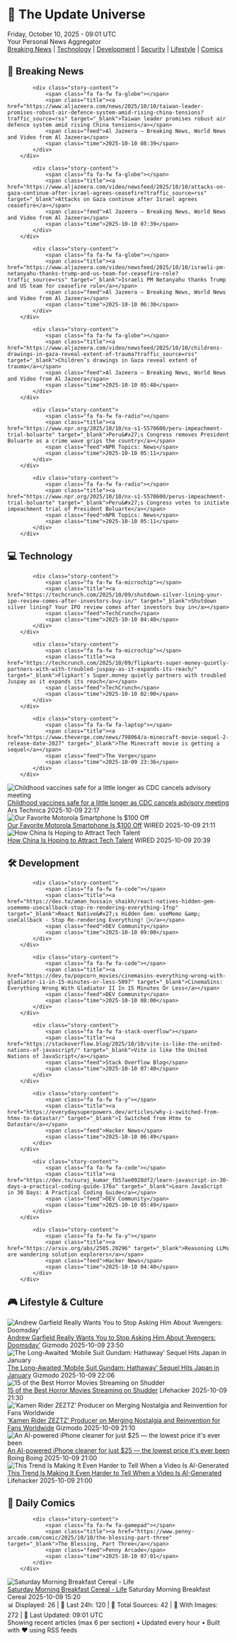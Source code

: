 <!-- Processing 54 RSS feeds at 2025-10-10 09:01:46 UTC -->
<!-- Processing: Penny Arcade -->
<!-- Processing: Garfield -->
<!-- Processing: Dilbert -->
<!-- Processing: Questionable Content -->
<!-- Processing: CNN Breaking News -->
<!-- Processing: Al Jazeera Breaking News -->
<!-- Processing: NPR News -->
<!-- Processing: Reuters Top News -->
<!-- Processing: Guardian World News -->
<!-- Processing: Sky News World -->
<!-- Processing: The Verge -->
<!-- Processing: Ars Technica -->
<!-- Processing: O'Reilly Radar -->
<!-- Processing: Hacker News -->
<!-- Processing: Dev.to -->
<!-- Processing: StackOverflow Blog -->
<!-- Processing: It's FOSS -->
<!-- Processing: DistroWatch -->
<!-- Processing: Linux.com -->
<!-- Processing: Red Hat Blog -->
<!-- Processing: GitLab Blog -->
<!-- Processing: Martin Fowler -->
<!-- Processing: Coding Horror -->
<!-- Processing: Krebs on Security -->
<!-- Processing: Schneier on Security -->
<!-- Generated 5 new posts out of 25 feeds processed -->
<div class="newspaper-header">
    <h1 class="newspaper-title">📰 The Update Universe</h1>
    <div class="newspaper-date">Friday, October 10, 2025 - 09:01 UTC</div>
    <div class="newspaper-subtitle">Your Personal News Aggregator</div>
</div>

<div class="newspaper-nav">
    <a href="#breaking">Breaking News</a> |
    <a href="#tech">Technology</a> |
    <a href="#dev">Development</a> |
    <a href="#security">Security</a> |
    <a href="#lifestyle">Lifestyle</a> |
    <a href="#webcomics">Comics</a>
</div>

<div class="news-section breaking-news" id="breaking">
<h2 class="section-header">🚨 Breaking News</h2>
<div class="stories-container">
<div class="story">
            
            <div class="story-content">
                <span class="fa fa-fw fa-globe"></span>
                <span class="title"><a href="https://www.aljazeera.com/news/2025/10/10/taiwan-leader-promises-robust-air-defence-system-amid-rising-china-tensions?traffic_source=rss" target="_blank">Taiwan leader promises robust air defence system amid rising China tensions</a></span>
                <span class="feed">Al Jazeera – Breaking News, World News and Video from Al Jazeera</span>
                <span class="time">2025-10-10 08:39</span>
            </div>
        </div>
<div class="story">
            
            <div class="story-content">
                <span class="fa fa-fw fa-globe"></span>
                <span class="title"><a href="https://www.aljazeera.com/video/newsfeed/2025/10/10/attacks-on-gaza-continue-after-israel-agrees-ceasefire?traffic_source=rss" target="_blank">Attacks on Gaza continue after Israel agrees ceasefire</a></span>
                <span class="feed">Al Jazeera – Breaking News, World News and Video from Al Jazeera</span>
                <span class="time">2025-10-10 07:39</span>
            </div>
        </div>
<div class="story">
            
            <div class="story-content">
                <span class="fa fa-fw fa-globe"></span>
                <span class="title"><a href="https://www.aljazeera.com/video/newsfeed/2025/10/10/israeli-pm-netanyahu-thanks-trump-and-us-team-for-ceasefire-role?traffic_source=rss" target="_blank">Israeli PM Netanyahu thanks Trump and US team for ceasefire role</a></span>
                <span class="feed">Al Jazeera – Breaking News, World News and Video from Al Jazeera</span>
                <span class="time">2025-10-10 06:30</span>
            </div>
        </div>
<div class="story">
            
            <div class="story-content">
                <span class="fa fa-fw fa-globe"></span>
                <span class="title"><a href="https://www.aljazeera.com/video/newsfeed/2025/10/10/childrens-drawings-in-gaza-reveal-extent-of-trauma?traffic_source=rss" target="_blank">Children’s drawings in Gaza reveal extent of trauma</a></span>
                <span class="feed">Al Jazeera – Breaking News, World News and Video from Al Jazeera</span>
                <span class="time">2025-10-10 05:48</span>
            </div>
        </div>
<div class="story">
            
            <div class="story-content">
                <span class="fa fa-fw fa-radio"></span>
                <span class="title"><a href="https://www.npr.org/2025/10/10/nx-s1-5570600/peru-impeachment-trial-boluarte" target="_blank">Peru&#x27;s Congress removes President Boluarte as a crime wave grips the country</a></span>
                <span class="feed">NPR Topics: News</span>
                <span class="time">2025-10-10 05:11</span>
            </div>
        </div>
<div class="story">
            
            <div class="story-content">
                <span class="fa fa-fw fa-radio"></span>
                <span class="title"><a href="https://www.npr.org/2025/10/10/nx-s1-5570600/perus-impeachment-trial-boluarte" target="_blank">Peru&#x27;s Congress votes to initiate impeachment trial of President Boluarte</a></span>
                <span class="feed">NPR Topics: News</span>
                <span class="time">2025-10-10 05:11</span>
            </div>
        </div>
</div>
</div>
<div class="news-section tech-news" id="tech">
<h2 class="section-header">💻 Technology</h2>
<div class="stories-container">
<div class="story">
            
            <div class="story-content">
                <span class="fa fa-fw fa-microchip"></span>
                <span class="title"><a href="https://techcrunch.com/2025/10/09/shutdown-silver-lining-your-ipo-review-comes-after-investors-buy-in/" target="_blank">Shutdown silver lining? Your IPO review comes after investors buy in</a></span>
                <span class="feed">TechCrunch</span>
                <span class="time">2025-10-10 04:40</span>
            </div>
        </div>
<div class="story">
            
            <div class="story-content">
                <span class="fa fa-fw fa-microchip"></span>
                <span class="title"><a href="https://techcrunch.com/2025/10/09/flipkarts-super-money-quietly-partners-with-with-troubled-juspay-as-it-expands-its-reach/" target="_blank">Flipkart’s Super.money quietly partners with troubled Juspay as it expands its reach</a></span>
                <span class="feed">TechCrunch</span>
                <span class="time">2025-10-10 02:00</span>
            </div>
        </div>
<div class="story">
            
            <div class="story-content">
                <span class="fa fa-fw fa-laptop"></span>
                <span class="title"><a href="https://www.theverge.com/news/798064/a-minecraft-movie-sequel-2-release-date-2027" target="_blank">The Minecraft movie is getting a sequel</a></span>
                <span class="feed">The Verge</span>
                <span class="time">2025-10-09 23:36</span>
            </div>
        </div>
<div class="story">
            <img src="https://cdn.arstechnica.net/wp-content/uploads/2025/05/GettyImages-2216099156-500x500.jpg" alt="Childhood vaccines safe for a little longer as CDC cancels advisory meeting" class="story-image" loading="lazy" onerror="this.style.display='none'">
            <div class="story-content">
                <span class="fa fa-fw fa-cog"></span>
                <span class="title"><a href="https://arstechnica.com/health/2025/10/childhood-vaccines-safe-for-a-little-longer-as-cdc-cancels-advisory-meeting/" target="_blank">Childhood vaccines safe for a little longer as CDC cancels advisory meeting</a></span>
                <span class="feed">Ars Technica</span>
                <span class="time">2025-10-09 22:17</span>
            </div>
        </div>
<div class="story">
            <img src="https://media.wired.com/photos/68e809ee34a4e22944e3d3cc/master/pass/Save%20$100%20on%20our%20Favorite%20Motorola%20Smartphone.png" alt="Our Favorite Motorola Smartphone Is $100 Off" class="story-image" loading="lazy" onerror="this.style.display='none'">
            <div class="story-content">
                <span class="fa fa-fw fa-bolt"></span>
                <span class="title"><a href="https://www.wired.com/story/motorola-razr-deal-1025/" target="_blank">Our Favorite Motorola Smartphone Is $100 Off</a></span>
                <span class="feed">WIRED</span>
                <span class="time">2025-10-09 21:11</span>
            </div>
        </div>
<div class="story">
            <img src="https://media.wired.com/photos/68e439ec3af653221caab15e/master/pass/Uncanny-Valley-roundup-H1B-Visa-.jpg" alt="How China Is Hoping to Attract Tech Talent" class="story-image" loading="lazy" onerror="this.style.display='none'">
            <div class="story-content">
                <span class="fa fa-fw fa-bolt"></span>
                <span class="title"><a href="https://www.wired.com/story/uncanny-valley-podcast-how-china-is-hoping-to-attract-tech-talent/" target="_blank">How China Is Hoping to Attract Tech Talent</a></span>
                <span class="feed">WIRED</span>
                <span class="time">2025-10-09 20:39</span>
            </div>
        </div>
</div>
</div>
<div class="news-section dev-news" id="dev">
<h2 class="section-header">🛠️ Development</h2>
<div class="stories-container">
<div class="story">
            
            <div class="story-content">
                <span class="fa fa-fw fa-code"></span>
                <span class="title"><a href="https://dev.to/aman_hussain_shaikh/react-natives-hidden-gem-usememo-usecallback-stop-re-rendering-everything-1fnp" target="_blank">React Native&#x27;s Hidden Gem: useMemo &amp; useCallback - Stop Re-rendering Everything! 🚀</a></span>
                <span class="feed">DEV Community</span>
                <span class="time">2025-10-10 09:00</span>
            </div>
        </div>
<div class="story">
            
            <div class="story-content">
                <span class="fa fa-fw fa-code"></span>
                <span class="title"><a href="https://dev.to/popcorn_movies/cinemasins-everything-wrong-with-gladiator-ii-in-15-minutes-or-less-5097" target="_blank">CinemaSins: Everything Wrong With Gladiator II In 15 Minutes Or Less</a></span>
                <span class="feed">DEV Community</span>
                <span class="time">2025-10-10 08:00</span>
            </div>
        </div>
<div class="story">
            
            <div class="story-content">
                <span class="fa fa-fw fa-stack-overflow"></span>
                <span class="title"><a href="https://stackoverflow.blog/2025/10/10/vite-is-like-the-united-nations-of-javascript/" target="_blank">Vite is like the United Nations of JavaScript</a></span>
                <span class="feed">Stack Overflow Blog</span>
                <span class="time">2025-10-10 07:40</span>
            </div>
        </div>
<div class="story">
            
            <div class="story-content">
                <span class="fa fa-fw fa-y"></span>
                <span class="title"><a href="https://everydaysuperpowers.dev/articles/why-i-switched-from-htmx-to-datastar/" target="_blank">I Switched from Htmx to Datastar</a></span>
                <span class="feed">Hacker News</span>
                <span class="time">2025-10-10 06:49</span>
            </div>
        </div>
<div class="story">
            
            <div class="story-content">
                <span class="fa fa-fw fa-code"></span>
                <span class="title"><a href="https://dev.to/suraj_kumar_fb57ae0928df2/learn-javascript-in-30-days-a-practical-coding-guide-176a" target="_blank">Learn JavaScript in 30 Days: A Practical Coding Guide</a></span>
                <span class="feed">DEV Community</span>
                <span class="time">2025-10-10 05:49</span>
            </div>
        </div>
<div class="story">
            
            <div class="story-content">
                <span class="fa fa-fw fa-y"></span>
                <span class="title"><a href="https://arxiv.org/abs/2505.20296" target="_blank">Reasoning LLMs are wandering solution explorers</a></span>
                <span class="feed">Hacker News</span>
                <span class="time">2025-10-10 04:40</span>
            </div>
        </div>
</div>
</div>
<div class="news-section lifestyle-news" id="lifestyle">
<h2 class="section-header">🎮 Lifestyle & Culture</h2>
<div class="stories-container">
<div class="story">
            <img src="https://gizmodo.com/app/uploads/2025/10/Spider-Man-Andrew-Garfield-2-1280x853.jpg" alt="Andrew Garfield Really Wants You to Stop Asking Him About ‘Avengers: Doomsday’" class="story-image" loading="lazy" onerror="this.style.display='none'">
            <div class="story-content">
                <span class="fa fa-fw fa-computer"></span>
                <span class="title"><a href="https://gizmodo.com/andrew-garfield-really-wants-you-to-stop-asking-him-about-avengers-doomsday-2000670767" target="_blank">Andrew Garfield Really Wants You to Stop Asking Him About ‘Avengers: Doomsday’</a></span>
                <span class="feed">Gizmodo</span>
                <span class="time">2025-10-09 23:50</span>
            </div>
        </div>
<div class="story">
            <img src="https://gizmodo.com/app/uploads/2025/10/nycc-2025-mobile-suit-gundam-hathaway-circe-trailer-1280x853.jpg" alt="The Long-Awaited ‘Mobile Suit Gundam: Hathaway’ Sequel Hits Japan in January" class="story-image" loading="lazy" onerror="this.style.display='none'">
            <div class="story-content">
                <span class="fa fa-fw fa-computer"></span>
                <span class="title"><a href="https://gizmodo.com/gundam-hathaway-2-trailer-sorcery-of-nymph-circe-nycc-2025-2000670699" target="_blank">The Long-Awaited ‘Mobile Suit Gundam: Hathaway’ Sequel Hits Japan in January</a></span>
                <span class="feed">Gizmodo</span>
                <span class="time">2025-10-09 22:06</span>
            </div>
        </div>
<div class="story">
            <img src="https://lifehacker.com/imagery/articles/01K75AS8C8FHDEAVQPXYMYJ296/hero-image.png" alt="15 of the Best Horror Movies Streaming on Shudder" class="story-image" loading="lazy" onerror="this.style.display='none'">
            <div class="story-content">
                <span class="fa fa-fw fa-life-ring"></span>
                <span class="title"><a href="https://lifehacker.com/entertainment/best-horror-movies-on-shudder?utm_medium=RSS" target="_blank">15 of the Best Horror Movies Streaming on Shudder</a></span>
                <span class="feed">Lifehacker</span>
                <span class="time">2025-10-09 21:30</span>
            </div>
        </div>
<div class="story">
            <img src="https://gizmodo.com/app/uploads/2025/10/Kamen-rider-zeztz-4-io9-template-3-1280x853.jpg" alt="‘Kamen Rider ZEZTZ’ Producer on Merging Nostalgia and Reinvention for Fans Worldwide" class="story-image" loading="lazy" onerror="this.style.display='none'">
            <div class="story-content">
                <span class="fa fa-fw fa-computer"></span>
                <span class="title"><a href="https://gizmodo.com/kamen-rider-zeztz-toei-tokushoutsu-simulcast-interview-2000669289" target="_blank">‘Kamen Rider ZEZTZ’ Producer on Merging Nostalgia and Reinvention for Fans Worldwide</a></span>
                <span class="feed">Gizmodo</span>
                <span class="time">2025-10-09 21:10</span>
            </div>
        </div>
<div class="story">
            <img src="https://i0.wp.com/boingboing.net/wp-content/uploads/2025/10/Cleaner-Kit-for-iOS-Premium-Plan-1.jpg?fit=1300%2C867&amp;quality=60&amp;ssl=1" alt="An AI-powered iPhone cleaner for just $25 — the lowest price it&#x27;s ever been" class="story-image" loading="lazy" onerror="this.style.display='none'">
            <div class="story-content">
                <span class="fa fa-fw fa-arrow-right"></span>
                <span class="title"><a href="https://boingboing.net/2025/10/09/an-ai-powered-iphone-cleaner-for-just-25-the-lowest-price-its-ever-been.html" target="_blank">An AI-powered iPhone cleaner for just $25 — the lowest price it&#x27;s ever been</a></span>
                <span class="feed">Boing Boing</span>
                <span class="time">2025-10-09 21:00</span>
            </div>
        </div>
<div class="story">
            <img src="https://lifehacker.com/imagery/articles/01K755BATM7WXDNAD52864ZJNA/hero-image.jpg" alt="This Trend Is Making It Even Harder to Tell When a Video Is AI-Generated" class="story-image" loading="lazy" onerror="this.style.display='none'">
            <div class="story-content">
                <span class="fa fa-fw fa-life-ring"></span>
                <span class="title"><a href="https://lifehacker.com/tech/those-ai-videos-might-actually-be-real?utm_medium=RSS" target="_blank">This Trend Is Making It Even Harder to Tell When a Video Is AI-Generated</a></span>
                <span class="feed">Lifehacker</span>
                <span class="time">2025-10-09 21:00</span>
            </div>
        </div>
</div>
</div>
<div class="news-section webcomics-section" id="webcomics">
<h2 class="section-header">🎨 Daily Comics</h2>
<div class="stories-container">
<div class="story">
            
            <div class="story-content">
                <span class="fa fa-fw fa-gamepad"></span>
                <span class="title"><a href="https://www.penny-arcade.com/comic/2025/10/10/the-blessing-part-three" target="_blank">The Blessing, Part Three</a></span>
                <span class="feed">Penny Arcade</span>
                <span class="time">2025-10-10 07:01</span>
            </div>
        </div>
<div class="story">
            <img src="https://www.smbc-comics.com/comics/1759809286-20251009.png" alt="Saturday Morning Breakfast Cereal - Life" class="story-image" loading="lazy" onerror="this.style.display='none'">
            <div class="story-content">
                <span class="fa fa-fw fa-smile"></span>
                <span class="title"><a href="https://www.smbc-comics.com/comic/life-7" target="_blank">Saturday Morning Breakfast Cereal - Life</a></span>
                <span class="feed">Saturday Morning Breakfast Cereal</span>
                <span class="time">2025-10-09 15:20</span>
            </div>
        </div>
</div>
</div>

<div class="newspaper-footer">
    <div class="stats">
        📊 Displayed: 26 | 📅 Last 24h: 120 | 📡 Total Sources: 42 | 📸 With Images: 272 |
        🔄 Last Updated: 09:01 UTC
    </div>
    <div class="footer-note">
        Showing recent articles (max 6 per section) • Updated every hour • Built with ❤️ using RSS feeds
    </div>
</div>

